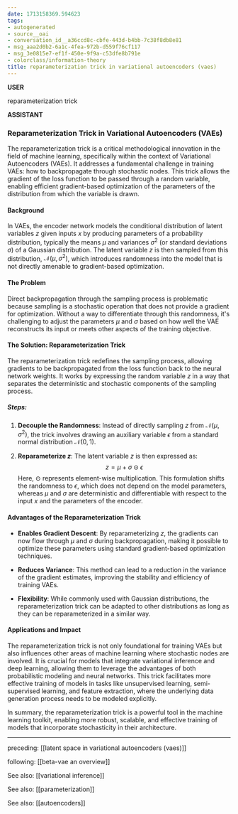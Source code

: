 ```yaml
---
date: 1713158369.594623
tags:
- autogenerated
- source__oai
- conversation_id__a36ccd8c-cbfe-443d-b4bb-7c38f8db8e81
- msg_aaa2d0b2-6a1c-4fea-972b-d559f76cf117
- msg_3e0815e7-ef1f-450e-9f9a-c53dfe8b791e
- colorclass/information-theory
title: reparameterization trick in variational autoencoders (vaes)
---
```


**USER**

reparameterization trick


**ASSISTANT**

### Reparameterization Trick in Variational Autoencoders (VAEs)

The reparameterization trick is a critical methodological innovation in the field of machine learning, specifically within the context of Variational Autoencoders (VAEs). It addresses a fundamental challenge in training VAEs: how to backpropagate through stochastic nodes. This trick allows the gradient of the loss function to be passed through a random variable, enabling efficient gradient-based optimization of the parameters of the distribution from which the variable is drawn.

#### Background

In VAEs, the encoder network models the conditional distribution of latent variables $z$ given inputs $x$ by producing parameters of a probability distribution, typically the means $\mu$ and variances $\sigma^2$ (or standard deviations $\sigma$) of a Gaussian distribution. The latent variable $z$ is then sampled from this distribution, $\mathcal{N}(\mu, \sigma^2)$, which introduces randomness into the model that is not directly amenable to gradient-based optimization.

#### The Problem

Direct backpropagation through the sampling process is problematic because sampling is a stochastic operation that does not provide a gradient for optimization. Without a way to differentiate through this randomness, it's challenging to adjust the parameters $\mu$ and $\sigma$ based on how well the VAE reconstructs its input or meets other aspects of the training objective.

#### The Solution: Reparameterization Trick

The reparameterization trick redefines the sampling process, allowing gradients to be backpropagated from the loss function back to the neural network weights. It works by expressing the random variable $z$ in a way that separates the deterministic and stochastic components of the sampling process.

##### Steps:

1. **Decouple the Randomness**: Instead of directly sampling $z$ from $\mathcal{N}(\mu, \sigma^2)$, the trick involves drawing an auxiliary variable $\epsilon$ from a standard normal distribution $\mathcal{N}(0, 1)$.

2. **Reparameterize $z$**: The latent variable $z$ is then expressed as:
   $$
   z = \mu + \sigma \odot \epsilon
   $$
   Here, $\odot$ represents element-wise multiplication. This formulation shifts the randomness to $\epsilon$, which does not depend on the model parameters, whereas $\mu$ and $\sigma$ are deterministic and differentiable with respect to the input $x$ and the parameters of the encoder.

#### Advantages of the Reparameterization Trick

- **Enables Gradient Descent**: By reparameterizing $z$, the gradients can now flow through $\mu$ and $\sigma$ during backpropagation, making it possible to optimize these parameters using standard gradient-based optimization techniques.

- **Reduces Variance**: This method can lead to a reduction in the variance of the gradient estimates, improving the stability and efficiency of training VAEs.

- **Flexibility**: While commonly used with Gaussian distributions, the reparameterization trick can be adapted to other distributions as long as they can be reparameterized in a similar way.

#### Applications and Impact

The reparameterization trick is not only foundational for training VAEs but also influences other areas of machine learning where stochastic nodes are involved. It is crucial for models that integrate variational inference and deep learning, allowing them to leverage the advantages of both probabilistic modeling and neural networks. This trick facilitates more effective training of models in tasks like unsupervised learning, semi-supervised learning, and feature extraction, where the underlying data generation process needs to be modeled explicitly.

In summary, the reparameterization trick is a powerful tool in the machine learning toolkit, enabling more robust, scalable, and effective training of models that incorporate stochasticity in their architecture.


---

preceding: [[latent space in variational autoencoders (vaes)]]  


following: [[beta-vae an overview]]

See also: [[variational inference]]


See also: [[parameterization]]


See also: [[autoencoders]]